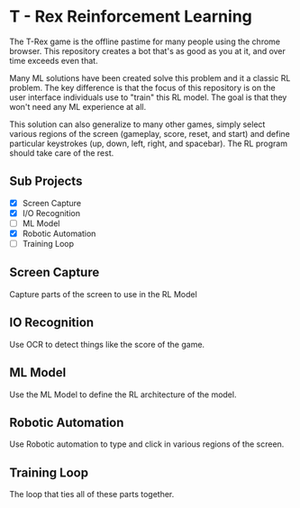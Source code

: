 # T - Rex Reinforcement Learning
The T-Rex game is the offline pastime for many people using the chrome browser. This repository creates a bot that's as good as you at it, and over time exceeds even that.

Many ML solutions have been created solve this problem and it a classic RL problem. The key difference is that the focus of this repository is on the user interface individuals use to "train" this RL model. The goal is that they won't need any ML experience at all.

This solution can also generalize to many other games, simply select various regions of the screen (gameplay, score, reset, and start) and define particular keystrokes (up, down, left, right, and spacebar). The RL program should take care of the rest.

## Sub Projects

 - [x] Screen Capture
 - [x] I/O Recognition
 - [ ] ML Model
 - [x] Robotic Automation
 - [ ] Training Loop

## Screen Capture

Capture parts of the screen to use in the RL Model

## IO Recognition

Use OCR to detect things like the score of the game.

## ML Model

Use the ML Model to define the RL architecture of the model.

## Robotic Automation

Use Robotic automation to type and click in various regions of the screen.

## Training Loop

The loop that ties all of these parts together.

